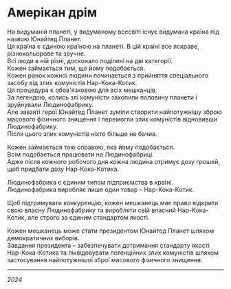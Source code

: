 # Амерікан дрім

На видуманій планеті, у видуманому всесвіті існує видумана країна під назвою Юнайтед Планет. <br>
Ця країна є єдиною країною на планеті. В цій країні все яскраве, різнокольорове та зручне. <br>
Всі люди в ній різні, досконало поділені на дві категорії. <br>
Кожен займається тим, що йому подобається. <br>
Кожен ранок кожної людини починається з прийняття спеціального засобу від злих комуністів Нар-Кока-Котик. <br>
Ця процедура є обов'язковою для всіх мешканців. <br>
За легендою, колись злі комуністи захопили половину планети і зруйнували Людинофабрику. <br>
Але завзяті герої Юнайтед Планет зуміли створити найпотужнішу зброю масового фізичного знищення і перемогли злих комуністів відновивши Людинофабрику. <br>
Після цього злих комуністів ніхто більше не бачив.

Кожен займається тою справою, яка йому подобається. <br>
Всім подобається працювати на Людинофабриці. <br>
Адже після кожного робочого дня кожна людина отримує дозу грошей, щоб придбати дозу Нар-Кока-Котика. 

Людинофабрика є єдиним типом підприємства в країні. <br>
Людинофабрика виробляє лише один товар – Нар-Кока-Котик.

Щоб підтримувати конкуренцію, кожен мешканець має право відкрити свою власну Людинофабрику та виробляти свій власний Нар-Кока-Котик, але строго за єдиним стандартом якості. <br>

Кожен мешканець може стати президентом Юнайтед Планет шляхом демократичних виборів. <br>
Завдання президента – забезпечувати дотримання стандарту якості Нар-Кока-Котика та ліквідовувати потенційних злих комуністів шляхом застосування найпотужнішої зброї масового фізичного знищення.

---

_2024_